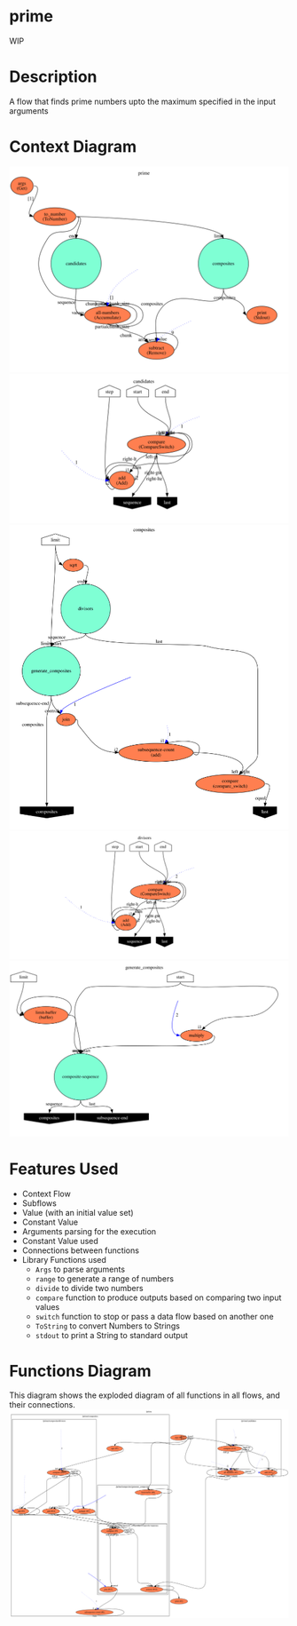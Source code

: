 prime
==

WIP

Description
===
A flow that finds prime numbers upto the maximum specified in the input arguments

Context Diagram
===
![Context diagram](prime.dot.svg)
!['candidates' flow](candidates.dot.svg)
!['composites' diagram](composites.dot.svg)
!['divisors' diagram](divisors.dot.svg)
!['generate_composites' diagram](generate_composites.dot.svg)

Features Used
===
* Context Flow
* Subflows
* Value (with an initial value set)
* Constant Value
* Arguments parsing for the execution
* Constant Value used
* Connections between functions
* Library Functions used
    * `Args` to parse arguments
    * `range` to generate a range of numbers
    * `divide` to divide two numbers
    * `compare` function to produce outputs based on comparing two input values
    * `switch` function to stop or pass a data flow based on another one
    * `ToString` to convert Numbers to Strings
    * `stdout` to print a String to standard output
    
Functions Diagram
===
This diagram shows the exploded diagram of all functions in all flows, and their connections.
![Full functions diagram](functions.dot.svg)